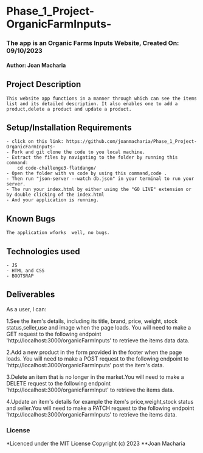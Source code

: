# Phase_1_Project-OrganicFarmInputs-

### The app is an Organic Farms Inputs Website, Created On: 09/10/2023

#### **Author: Joan Macharia**

## Project Description
    This website app functions in a manner through which can see the items list and its detailed description. It also enables one to add a product,delete a product and update a product.


## Setup/Installation Requirements
    - click on this link: https://github.com/joanmacharia/Phase_1_Project-OrganicFarmInputs-
    - Fork and git clone the code to you local machine.
    - Extract the files by navigating to the folder by running this command:
        cd code-challenge3-flatdango/
    - Open the folder with vs code by using this command,code .
    - Then run "json-server --watch db.json" in your terminal to run your server.
    - The run your index.html by either using the "GO LIVE" extension or by double clicking of the index.html
    - And your application is running.
       

## Known Bugs
    The application wforks  well, no bugs.
    
## Technologies used
    - JS
    - HTML and CSS
    - BOOTSRAP

## Deliverables
As a user, I can:

1.See the item's details, including its title, brand, price, weight, stock status,seller,use and image when the page loads. You will need to make a GET request to the following endpoint 'http://localhost:3000/organicFarmInputs' to retrieve the items data data.

2.Add a new product in the form provided in the footer when the page loads. You will need to make a POST request to the following endpoint to 'http://localhost:3000/organicFarmInputs' post the item's data.

3.Delete an item that is no longer in the market.You will need to make a DELETE request to the following endpoint 'http://localhost:3000/organicFarmInput' to retrieve the items data.

4.Update an item's details for example the item's price,weight,stock status and seller.You will need to make a PATCH request to the following endpoint 'http://localhost:3000/organicFarmInputs' to retrieve the items data.



### License
*Licenced under the MIT License
Copyright (c) 2023 **Joan Macharia


